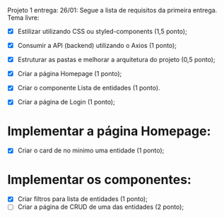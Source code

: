 Projeto 1 entrega: 26/01:
Segue a lista de requisitos da primeira entrega. Tema livre:

- [x] Estilizar utilizando CSS ou styled-components (1,5 ponto);

- [x] Consumir a API (backend) utilizando o Axios (1 ponto);

- [x] Estruturar as pastas e melhorar a arquitetura do projeto (0,5 ponto);

- [x] Criar a página Homepage (1 ponto);

- [x] Criar o componente Lista de entidades (1 ponto).

- [x] Criar a página de Login (1 ponto);

# Implementar a página Homepage:

- [x] Criar o card de no minimo uma entidade (1 ponto);

# Implementar os componentes:

- [x] Criar filtros para lista de entidades (1 ponto);
- [ ] Criar a página de CRUD de uma das entidades (2 ponto);
